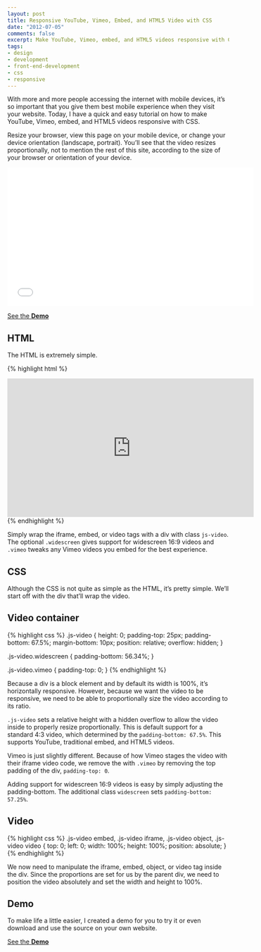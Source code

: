 ```yaml
---
layout: post
title: Responsive YouTube, Vimeo, Embed, and HTML5 Video with CSS
date: "2012-07-05"
comments: false
excerpt: Make YouTube, Vimeo, embed, and HTML5 videos responsive with CSS.
tags:
- design
- development
- front-end-development
- css
- responsive
---
```


With more and more people accessing the internet with mobile devices, it’s so important that you give them best mobile experience when they visit your website. Today, I have a quick and easy tutorial on how to make YouTube, Vimeo, embed, and HTML5 videos responsive with CSS.

Resize your browser, view this page on your mobile device, or change your device orientation (landscape, portrait). You’ll see that the video resizes proportionally, not to mention the rest of this site, according to the size of your browser or orientation of your device.

<div class="flex-video widescreen"><iframe src="//www.youtube.com/embed/wN3gueLT0D8?showinfo=0" frameborder="0" width="560" height="315"></iframe></div>

<p><a href="{{ site.labs_url }}/responsive-video-embed/" class="button button--labs" target="_blank">See the <b>Demo</b></a></p>

## HTML

The HTML is extremely simple.

{% highlight html %}
<div class="js-video [vimeo, widescreen]">
  <iframe width="560" height="315" src="http://www.youtube.com/embed/wN3gueLT0D8?showinfo=0" frameborder="0" allowfullscreen></iframe>
</div>
{% endhighlight %}

Simply wrap the iframe, embed, or video tags with a div with class `js-video`. The optional `.widescreen` gives support for widescreen 16:9 videos and `.vimeo` tweaks any Vimeo videos you embed for the best experience.

## CSS

Although the CSS is not quite as simple as the HTML, it’s pretty simple. We’ll start off with the div that’ll wrap the video.

## Video container

{% highlight css %}
.js-video {
  height: 0;
  padding-top: 25px;
  padding-bottom: 67.5%;
  margin-bottom: 10px;
  position: relative;
  overflow: hidden;
}
 
.js-video.widescreen {
  padding-bottom: 56.34%;
}
 
.js-video.vimeo {
  padding-top: 0;
}
{% endhighlight %}

Because a div is a block element and by default its width is 100%, it’s horizontally responsive. However, because we want the video to be responsive, we need to be able to proportionally size the video according to its ratio.

`.js-video` sets a relative height with a hidden overflow to allow the video inside to properly resize proportionally. This is default support for a standard 4:3 video, which determined by the `padding-bottom: 67.5%`. This supports YouTube, traditional embed, and HTML5 videos.

Vimeo is just slightly different. Because of how Vimeo stages the video with their iframe video code, we remove the with `.vimeo` by removing the top padding of the div, `padding-top: 0`.

Adding support for widescreen 16:9 videos is easy by simply adjusting the padding-bottom. The additional class `widescreen` sets `padding-bottom: 57.25%`.

## Video

{% highlight css %}
.js-video embed, .js-video iframe, .js-video object, .js-video video {
  top: 0;
  left: 0;
  width: 100%;
  height: 100%;
  position: absolute;
}
{% endhighlight %}

We now need to manipulate the iframe, embed, object, or video tag inside the div. Since the proportions are set for us by the parent div, we need to position the video absolutely and set the width and height to 100%.

## Demo

To make life a little easier, I created a demo for you to try it or even download and use the source on your own website.

<p><a href="{{ site.labs_url }}/responsive-video-embed/" class="button button--labs" target="_blank">See the <b>Demo</b></a></p>